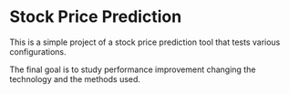 # Stock Price Prediction

This is a simple project of a stock price prediction tool that tests various configurations.

The final goal is to study performance improvement changing the technology and the methods used.
